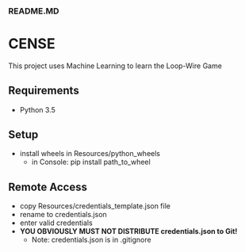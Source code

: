 ### README.MD ###

# CENSE

This project uses Machine Learning to learn the Loop-Wire Game


## Requirements

- Python 3.5

## Setup

- install wheels in Resources/python_wheels
  - in Console: pip install path_to_wheel

## Remote Access

- copy Resources/credentials_template.json file
- rename to credentials.json
- enter valid credentials
- **YOU OBVIOUSLY MUST NOT DISTRIBUTE credentials.json to Git!**
  - Note: credentials.json is in .gitignore